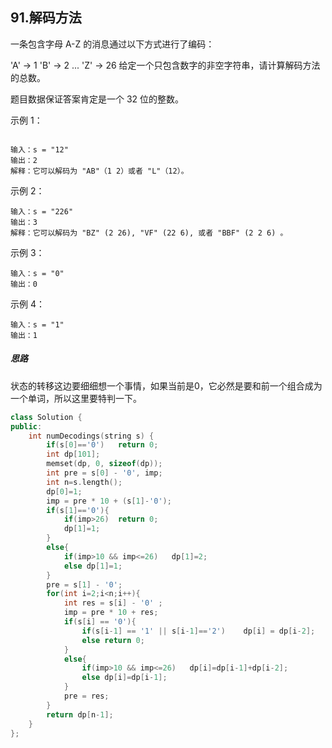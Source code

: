 ## 91.解码方法

一条包含字母 A-Z 的消息通过以下方式进行了编码：

'A' -> 1
'B' -> 2
...
'Z' -> 26
给定一个只包含数字的非空字符串，请计算解码方法的总数。

题目数据保证答案肯定是一个 32 位的整数。

 

示例 1：

```

输入：s = "12"
输出：2
解释：它可以解码为 "AB"（1 2）或者 "L"（12）。
```
示例 2：
```
输入：s = "226"
输出：3
解释：它可以解码为 "BZ" (2 26), "VF" (22 6), 或者 "BBF" (2 2 6) 。
```
示例 3：
```
输入：s = "0"
输出：0
```
示例 4：
```
输入：s = "1"
输出：1
```
##### 思路

状态的转移这边要细细想一个事情，如果当前是0，它必然是要和前一个组合成为一个单词，所以这里要特判一下。

```c++
class Solution {
public:
    int numDecodings(string s) {
        if(s[0]=='0')   return 0;
        int dp[101];
        memset(dp, 0, sizeof(dp));
        int pre = s[0] - '0', imp;
        int n=s.length();
        dp[0]=1;
        imp = pre * 10 + (s[1]-'0');
        if(s[1]=='0'){
            if(imp>26)  return 0;
            dp[1]=1;
        } 
        else{
            if(imp>10 && imp<=26)   dp[1]=2;
            else dp[1]=1;
        }
        pre = s[1] - '0';
        for(int i=2;i<n;i++){
            int res = s[i] - '0' ;
            imp = pre * 10 + res;
            if(s[i] == '0'){
                if(s[i-1] == '1' || s[i-1]=='2')    dp[i] = dp[i-2];
                else return 0;
            }
            else{
                if(imp>10 && imp<=26)   dp[i]=dp[i-1]+dp[i-2];
                else dp[i]=dp[i-1];
            }
            pre = res;
        }
        return dp[n-1];
    }
};
```

